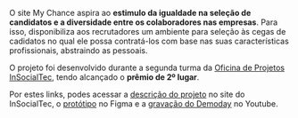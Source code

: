 O site My Chance aspira ao **estimulo da igualdade na seleção de candidatos e a diversidade entre os colaboradores nas empresas**. Para isso, disponibiliza aos recrutadores um ambiente para seleção às cegas de cadidatos no qual ele possa contratá-los com base nas suas características profissionais, abstraindo as pessoais.

O projeto foi desenvolvido durante a segunda turma da <a target="_blank" href="https://sites.google.com/view/oficinadeprojetosist/in%C3%ADcio">Oficina de Projetos InSocialTec</a>, tendo alcançado o **prêmio de 2º lugar**.

Por estes links, podes acessar a <a target="_blank" href="https://sites.google.com/view/oficinadeprojetosist/op-2%C2%AA-turma/equipe-h">descrição do projeto</a> no site do InSocialTec, o <a target="_blank" href="https://www.figma.com/proto/F2hoR8SgfJENtfzvXNNU6Q/My-Chance?node-id=311%3A546&scaling=scale-down&page-id=128%3A539&starting-point-node-id=128%3A540">protótipo</a> no Figma e a  <a target="_blank" href="https://www.youtube.com/watch?v=W16muk4xkug">gravação do Demoday</a> no Youtube.
